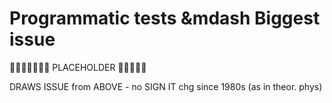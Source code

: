 # Programmatic tests &mdash Biggest issue

🚧🚧🚧🚧🚧🚧🚧 PLACEHOLDER 🚧🚧🚧🚧🚧

DRAWS ISSUE from ABOVE - no SIGN IT chg since 1980s (as in theor. phys)
